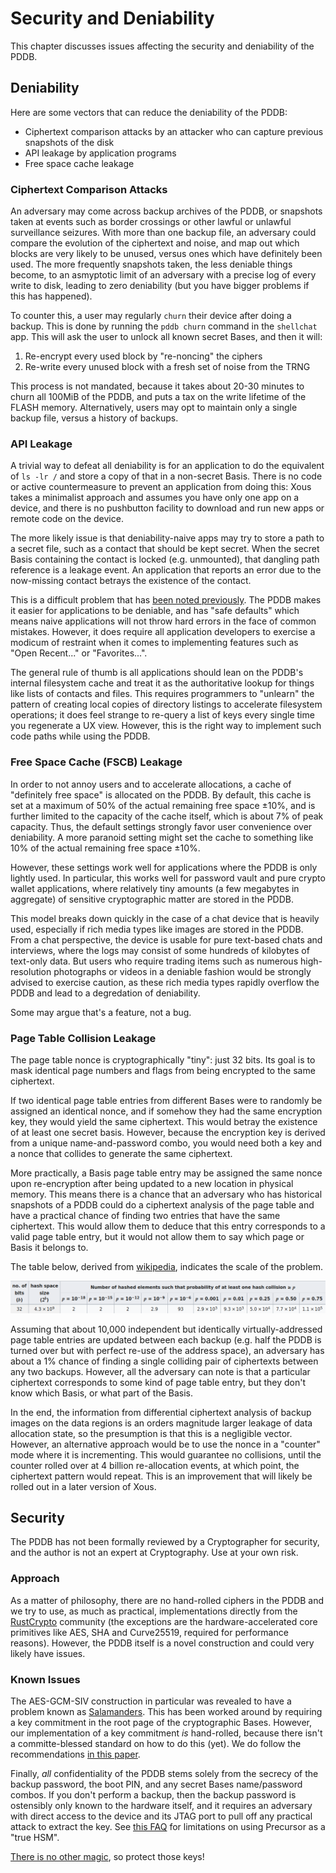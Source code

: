 # Security and Deniability

This chapter discusses issues affecting the security and deniability of the PDDB.

## Deniability

Here are some vectors that can reduce the deniability of the PDDB:
  - Ciphertext comparison attacks by an attacker who can capture previous snapshots of the disk
  - API leakage by application programs
  - Free space cache leakage

### Ciphertext Comparison Attacks

An adversary may come across backup archives of the PDDB, or snapshots taken at events such as border crossings or other lawful or unlawful surveillance seizures. With more than one backup file, an adversary could compare the evolution of the ciphertext and noise, and map out which blocks are very likely to be unused, versus ones which have definitely been used. The more frequently snapshots taken, the less deniable things become, to an asmyptotic limit of an adversary with a precise log of every write to disk, leading to zero deniability (but you have bigger problems if this has happened).

To counter this, a user may regularly `churn` their device after doing a backup. This is done by running the `pddb churn` command in the `shellchat` app. This will ask the user to unlock all known secret Bases, and then it will:

1. Re-encrypt every used block by "re-noncing" the ciphers
2. Re-write every unused block with a fresh set of noise from the TRNG

This process is not mandated, because it takes about 20-30 minutes to churn all 100MiB of the PDDB, and puts a tax on the write lifetime of the FLASH memory. Alternatively, users may opt to maintain only a single backup file, versus a history of backups.

### API Leakage

A trivial way to defeat all deniability is for an application to do the equivalent of `ls -lr /` and store a copy of that in a non-secret Basis. There is no code or active countermeasure to prevent an application from doing this: Xous takes a minimalist approach and assumes you have only one app on a device, and there is no pushbutton facility to download and run new apps or remote code on the device.

The more likely issue is that deniability-naive apps may try to store a path to a secret file, such as a contact that should be kept secret. When the secret Basis containing the contact is locked (e.g. unmounted), that dangling path reference is a leakage event. An application that reports an error due to the now-missing contact betrays the existence of the contact.

This is a difficult problem that has [been noted previously](https://www.schneier.com/wp-content/uploads/2016/02/paper-truecrypt-dfs.pdf). The PDDB makes it easier for applications to be deniable, and has "safe defaults" which means naive applications will not throw hard errors in the face of common mistakes. However, it does require all application developers to exercise a modicum of restraint when it comes to implementing features such as "Open Recent..." or "Favorites...".

The general rule of thumb is all applications should lean on the PDDB's internal filesystem cache and treat it as the authoritative lookup for things like lists of contacts and files. This requires programmers to "unlearn" the pattern of creating local copies of directory listings to accelerate filesystem operations; it does feel strange to re-query a list of keys every single time you regenerate a UX view. However, this is the right way to implement such code paths while using the PDDB.

### Free Space Cache (FSCB) Leakage

In order to not annoy users and to accelerate allocations, a cache of "definitely free space" is allocated on the PDDB. By default, this cache is set at a maximum of 50% of the actual remaining free space ±10%, and is further limited to the capacity of the cache itself, which is about 7% of peak capacity. Thus, the default settings strongly favor user convenience over deniability. A more paranoid setting might set the cache to something like 10% of the actual remaining free space ±10%.

However, these settings work well for applications where the PDDB is only lightly used. In particular, this works well for password vault and pure crypto wallet applications, where relatively tiny amounts (a few megabytes in aggregate) of sensitive cryptographic matter are stored in the PDDB.

This model breaks down quickly in the case of a chat device that is heavily used, especially if rich media types like images are stored in the PDDB. From a chat perspective, the device is usable for pure text-based chats and interviews, where the logs may consist of some hundreds of kilobytes of text-only data. But users who require trading items such as numerous high-resolution photographs or videos in a deniable fashion would be strongly advised to exercise caution, as these rich media types rapidly overflow the PDDB and lead to a degredation of deniability.

Some may argue that's a feature, not a bug.

### Page Table Collision Leakage

The page table nonce is cryptographically "tiny": just 32 bits. Its goal is to mask identical page numbers and flags from being encrypted to the same ciphertext.

If two identical page table entries from different Bases were to randomly be assigned an identical nonce, and if somehow they had the same encryption key, they would yield the same ciphertext. This would betray the existence of at least one secret basis. However, because the encryption key is derived from a unique name-and-password combo, you would need both a key and a nonce that collides to generate the same ciphertext.

More practically, a Basis page table entry may be assigned the same nonce upon re-encryption after being updated to a new location in physical memory. This means there is a chance that an adversary who has historical snapshots of a PDDB could do a ciphertext analysis of the page table and have a practical chance of finding two entries that have the same ciphertext. This would allow them to deduce that this entry corresponds to a valid page table entry, but it would not allow them to say which page or Basis it belongs to.

The table below, derived from [wikipedia](https://en.wikipedia.org/wiki/Birthday_problem), indicates the scale of the problem.

![collision probabilities](images/collision-chance.png)

Assuming that about 10,000 independent but identically virtually-addressed page table entries are updated between each backup (e.g. half the PDDB is turned over but with perfect re-use of the address space), an adversary has about a 1% chance of finding a single colliding pair of ciphertexts between any two backups. However, all the adversary can note is that a particular ciphertext corresponds to some kind of page table entry, but they don't know which Basis, or what part of the Basis.

In the end, the information from differential ciphertext analysis of backup images on the data regions is an orders magnitude larger leakage of data allocation state, so the presumption is that this is a negligible vector. However, an alternative approach would be to use the nonce in a "counter" mode where it is incrementing. This would guarantee no collisions, until the counter rolled over at 4 billion re-allocation events, at which point, the ciphertext pattern would repeat. This is an improvement that will likely be rolled out in a later version of Xous.

## Security

The PDDB has not been formally reviewed by a Cryptographer for security, and the author is not an expert at Cryptography. Use at your own risk.

### Approach

As a matter of philosophy, there are no hand-rolled ciphers in the PDDB and we try to use, as much as practical, implementations directly from the [RustCrypto](https://cryptography.rs/) community (the exceptions are the hardware-accelerated core primitives like AES, SHA and Curve25519, required for performance reasons). However, the PDDB itself is a novel construction and could very likely have issues.

### Known Issues

The AES-GCM-SIV construction in particular was revealed to have a problem known as [Salamanders](https://keymaterial.net/2020/09/07/invisible-salamanders-in-aes-gcm-siv/). This has been worked around by requiring a key commitment in the root page of the cryptographic Bases. However, our implementation of a key commitment *is* hand-rolled, because there isn't a committe-blessed standard on how to do this (yet). We do follow the recommendations [in this paper](https://eprint.iacr.org/2020/1456.pdf).

Finally, *all* confidentiality of the PDDB stems solely from the secrecy of the backup password, the boot PIN, and any secret Bases name/password combos. If you don't perform a backup, then the backup password is ostensibly only known to the hardware itself, and it requires an adversary with direct access to the device and its JTAG port to pull off any practical attack to extract the key. See [this FAQ](https://github.com/betrusted-io/betrusted-wiki/wiki/FAQ:-FPGA-AES-Encryption-Key-(eFuse-BBRAM)#can-the-fpga-encryption-key-foil-an-attacker-who-has-unlimited-physical-access-to-my-device) for limitations on using Precursor as a "true HSM".

[There is no other magic](https://en.wikipedia.org/wiki/Kerckhoffs%27s_principle), so protect those keys!
